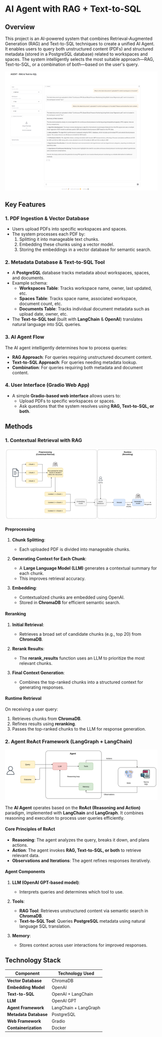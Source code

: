 # AI Agent with RAG + Text-to-SQL

## Overview

This project is an AI-powered system that combines Retrieval-Augmented Generation (RAG) and Text-to-SQL techniques to create a unified AI Agent. It enables users to query both unstructured content (PDFs) and structured metadata (stored in a PostgreSQL database) related to workspaces and spaces. The system intelligently selects the most suitable approach—RAG, Text-to-SQL, or a combination of both—based on the user's query.

![Chatbot](images/chatbot.png)

## Key Features

### 1. **PDF Ingestion & Vector Database**

- Users upload PDFs into specific workspaces and spaces.
- The system processes each PDF by:
  1. Splitting it into manageable text chunks.
  2. Embedding these chunks using a vector model.
  3. Storing the embeddings in a vector database for semantic search.

### 2. **Metadata Database & Text-to-SQL Tool**

- A **PostgreSQL** database tracks metadata about workspaces, spaces, and documents.
- Example schema:
  - **Workspaces Table**: Tracks workspace name, owner, last updated, etc.
  - **Spaces Table**: Tracks space name, associated workspace, document count, etc.
  - **Documents Table**: Tracks individual document metadata such as upload date, owner, etc.
- The **Text-to-SQL tool** (built with **LangChain** & **OpenAI**) translates natural language into SQL queries.

### 3. **AI Agent Flow**

The AI agent intelligently determines how to process queries:

- **RAG Approach**: For queries requiring unstructured document content.
- **Text-to-SQL Approach**: For queries needing metadata lookup.
- **Combination**: For queries requiring both metadata and document content.

### 4. **User Interface (Gradio Web App)**

- A simple **Gradio-based web interface** allows users to:
  - Upload PDFs to specific workspaces or spaces.
  - Ask questions that the system resolves using **RAG, Text-to-SQL, or both**.


## Methods

### 1. **Contextual Retrieval with RAG**
![RAG Workflow](images/Contextual_retrival.png)

#### **Preprocessing**

1. **Chunk Splitting**:
   - Each uploaded PDF is divided into manageable chunks.
   
2. **Generating Context for Each Chunk**:
   - A **Large Language Model (LLM)** generates a contextual summary for each chunk.
   - This improves retrieval accuracy.

3. **Embedding**:
   - Contextualized chunks are embedded using OpenAI.
   - Stored in **ChromaDB** for efficient semantic search.

#### **Reranking**

1. **Initial Retrieval**:
   - Retrieves a broad set of candidate chunks (e.g., top 20) from **ChromaDB**.
   
2. **Rerank Results**:
   - The **rerank_results** function uses an LLM to prioritize the most relevant chunks.

3. **Final Context Generation**:
   - Combines the top-ranked chunks into a structured context for generating responses.

#### **Runtime Retrieval**

On receiving a user query:
  1. Retrieves chunks from **ChromaDB**.
  2. Refines results using **reranking**.
  3. Passes the top-ranked chunks to the LLM for response generation.


### 2. **Agent ReAct Framework (LangGraph + LangChain)**

![Agent Workflow](images/Agent.png)

The **AI Agent** operates based on the **ReAct (Reasoning and Action)** paradigm, implemented with **LangChain** and **LangGraph**. It combines reasoning and execution to process user queries efficiently.

#### **Core Principles of ReAct**

- **Reasoning**: The agent analyzes the query, breaks it down, and plans actions.
- **Action**: The agent invokes **RAG, Text-to-SQL, or both** to retrieve relevant data.
- **Observations and Iterations**: The agent refines responses iteratively.

#### **Agent Components**

1. **LLM (OpenAI GPT-based model)**:
   - Interprets queries and determines which tool to use.

2. **Tools**:
   - **RAG Tool**: Retrieves unstructured content via semantic search in **ChromaDB**.
   - **Text-to-SQL Tool**: Queries **PostgreSQL** metadata using natural language SQL translation.

3. **Memory**:
   - Stores context across user interactions for improved responses.

    
## Technology Stack

| Component         | Technology Used |
|-------------------|----------------|
| **Vector Database** | ChromaDB |
| **Embedding Model** | OpenAI |
| **Text-to-SQL** | OpenAI + LangChain |
| **LLM** | OpenAI GPT |
| **Agent Framework** | LangChain + LangGraph |
| **Metadata Database** | PostgreSQL |
| **Web Framework** | Gradio |
| **Containerization** | Docker |

